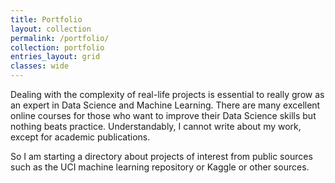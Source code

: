 ```yaml
---
title: Portfolio
layout: collection
permalink: /portfolio/
collection: portfolio
entries_layout: grid
classes: wide
---
```


Dealing with the complexity of real-life projects is essential to really grow as an expert in Data Science and Machine Learning.
There are many excellent online courses for those who want to improve their Data Science skills but nothing beats practice.
Understandably, I cannot write about my work, except for academic publications.


So I am starting a directory about projects of interest from public sources such as the UCI machine learning repository or Kaggle or other sources.
